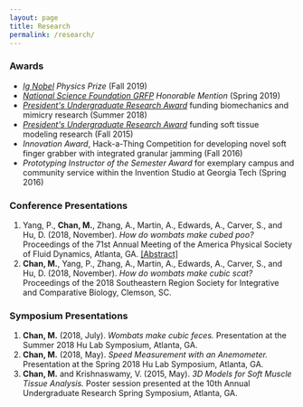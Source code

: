 ```yaml
---
layout: page
title: Research
permalink: /research/
---
```


<h3>Awards</h3>
<ul>
  <li><i><a href="https://www.improbable.com/ig-about/the-2019-winners/" target="_blank">Ig Nobel</a> Physics Prize</i> (Fall 2019)</li>
  <li><i><a href="https://www.nsfgrfp.org/" target="_blank">National Science Foundation GRFP</a> Honorable Mention</i> (Spring 2019)</li>
  <li><i><a href="https://urop.gatech.edu/content/presidents-undergraduate-research-awards" target="_blank">President's Undergraduate Research Award</a></i> funding biomechanics and mimicry research (Summer 2018)</li>
  <li><i><a href="https://urop.gatech.edu/content/presidents-undergraduate-research-awards" target="_blank">President's Undergraduate Research Award</a></i> funding soft tissue modeling research (Fall 2015)</li>
  <li><i>Innovation Award</i>, Hack-a-Thing Competition for developing novel soft finger grabber with integrated granular jamming (Fall 2016)</li>
  <li><i>Prototyping Instructor of the Semester Award</i> for exemplary campus and community service within the Invention Studio at Georgia Tech (Spring 2016)</li>
</ul>

<h3>Conference Presentations</h3>
<ol>
<li>Yang, P., <b>Chan, M.</b>, Zhang, A., Martin, A., Edwards, A., Carver, S., and Hu, D. (2018, November). <i>How do wombats make cubed poo?</i> Proceedings of the 71st Annual Meeting of the America Physical Society of Fluid Dynamics, Atlanta, GA. <a href="http://meetings.aps.org/Meeting/DFD18/Session/E19.1" target="_blank">[Abstract]</a></li>
<li><b>Chan, M.</b>, Yang, P., Zhang, A., Martin, A., Edwards, A., Carver, S., and Hu, D. (2018, November). <i>How do wombats make cubic scat?</i> Proceedings of the 2018 Southeastern Region Society for Integrative and Comparative Biology, Clemson, SC.</li>
</ol>

<h3>Symposium Presentations</h3>
<ol>
  <li><b>Chan, M.</b> (2018, July). <i>Wombats make cubic feces.</i> Presentation at the Summer 2018 Hu Lab Symposium, Atlanta, GA.</li>
  <li><b>Chan, M.</b> (2018, May). <i>Speed Measurement with an Anemometer.</i> Presentation at the Spring 2018 Hu Lab Symposium, Atlanta, GA.</li>
  <li><b>Chan, M.</b> and Krishnaswamy, V. (2015, May). <i>3D Models for Soft Muscle Tissue Analysis.</i> Poster session presented at the 10th Annual Undergraduate Research Spring Symposium, Atlanta, GA.</li>
</ol>
